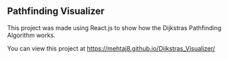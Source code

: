 ## Pathfinding Visualizer

This project was made using React.js to show how the Dijkstras Pathfinding Algorithm works.

You can view this project at https://mehtaj8.github.io/Dijkstras_Visualizer/
